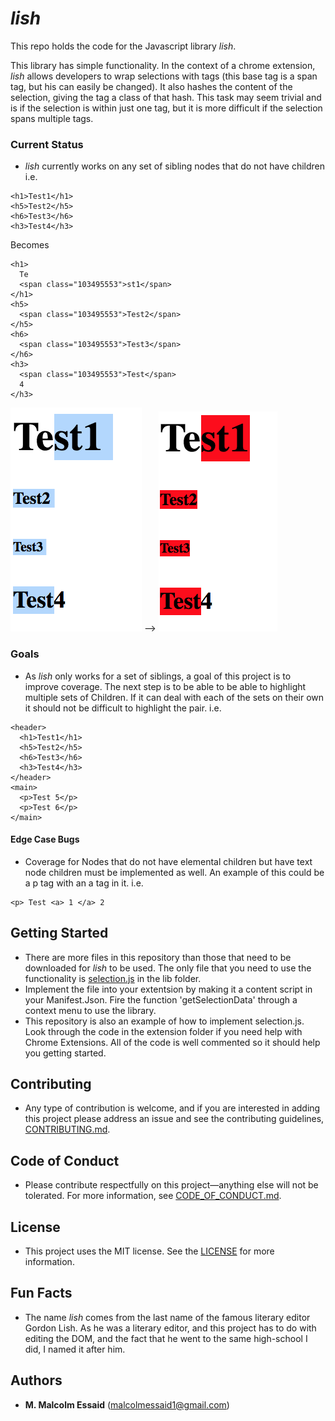 # *lish*
This repo holds the code for the Javascript library *lish*.

This library has simple functionality. In the context of  a chrome extension, *lish* allows developers to wrap selections with tags (this base tag is a span tag, but his can easily be changed). It also hashes the content of the selection, giving the tag a class of that hash. This task may seem trivial and is if the selection is within just one tag, but it is more difficult if the selection spans multiple tags.

### Current Status
* *lish* currently works on any set of sibling nodes that do not have children i.e.

```
<h1>Test1</h1>
<h5>Test2</h5>
<h6>Test3</h6>
<h3>Test4</h3>
```
Becomes

```
<h1>
  Te
  <span class="103495553">st1</span>
</h1>
<h5>
  <span class="103495553">Test2</span>
</h5>
<h6>
  <span class="103495553">Test3</span>
</h6>
<h3>
  <span class="103495553">Test</span>
  4
</h3>
```


![Before](Images/Before.png) --> ![After](Images/After.png)


### Goals
* As *lish* only works for a set of siblings, a goal of this project is to improve coverage. The next step is to be able to be able to highlight multiple sets of Children. If it can deal with each of the sets on their own it should not be difficult to highlight the pair. i.e.

```
<header>
  <h1>Test1</h1>
  <h5>Test2</h5>
  <h6>Test3</h6>
  <h3>Test4</h3>
</header>
<main>
  <p>Test 5</p>
  <p>Test 6</p>
</main>
```




#### Edge Case Bugs
* Coverage for Nodes that do not have elemental children but have text node children must be implemented as well. An example of this could be a p tag with an a tag in it. i.e.

```
<p> Test <a> 1 </a> 2
```


## Getting Started

* There are more files in this repository than those that need to be downloaded for *lish* to be used. The only file that you need to use the functionality is [selection.js](lib/selection.js) in the lib folder.
* Implement the file into your extentsion by making it a content script in your Manifest.Json. Fire the function 'getSelectionData' through a context menu to use the library.
* This repository is also an example of how to implement selection.js. Look through the code in the extension folder if you need help with Chrome Extensions. All of the code is well commented so it should help you getting started.


## Contributing

* Any type of contribution is welcome, and if you are interested in adding this project please address an issue and see the contributing guidelines, [CONTRIBUTING.md](CONTRIBUTING.md).

## Code of Conduct

* Please contribute respectfully on this project—anything else will not be tolerated. For more information, see [CODE_OF_CONDUCT.md](CODE_OF_CONDUCT.md).

## License

* This project uses the MIT license. See the [LICENSE](LICENSE) for more information.


## Fun Facts

* The name *lish* comes from the last name of the famous literary editor Gordon Lish. As he was a literary editor, and this project has to do with editing the DOM, and the fact that he went to the same high-school I did, I named it after him.

## Authors

* **M. Malcolm Essaid** (malcolmessaid1@gmail.com)
